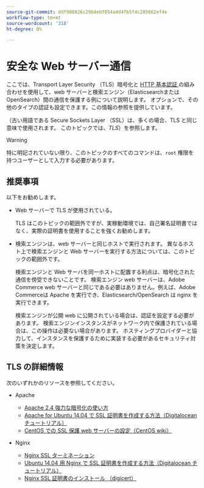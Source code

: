 ```yaml
---
source-git-commit: ddf988826c29b4ebf054a4d4fb5f4c285662ef4e
workflow-type: tm+mt
source-wordcount: '318'
ht-degree: 0%

---
```

# 安全な Web サーバー通信

ここでは、Transport Layer Security （TLS）暗号化と [HTTP 基本認証 ](https://datatracker.ietf.org/doc/html/rfc2617) の組み合わせを使用して、web サーバーと検索エンジン（Elasticsearchまたは OpenSearch）間の通信を保護する例について説明します。 オプションで、その他のタイプの認証も設定できます。この情報の参照を提供しています。

（古い用語である Secure Sockets Layer （SSL）は、多くの場合、TLS と同じ意味で使用されます。 このトピックでは、*TLS*）を参照します。

>[!WARNING]
>
>特に明記されていない限り、このトピックのすべてのコマンドは、`root` 権限を持つユーザーとして入力する必要があります。

## 推奨事項

以下をお勧めします。

* Web サーバーで TLS が使用されている。

  TLS はこのトピックの範囲外ですが、実稼動環境では、自己署名証明書ではなく、実際の証明書を使用することを強くお勧めします。

* 検索エンジンは、web サーバーと同じホストで実行されます。 異なるホスト上で検索エンジンと Web サーバーを実行する方法については、このトピックの範囲外です。

  検索エンジンと Web サーバを同一ホストに配置する利点は、暗号化された通信を傍受できないことです。 検索エンジン web サーバーは、Adobe Commerce web サーバーと同じである必要はありません。例えば、Adobe Commerceは Apache を実行でき、Elasticsearch/OpenSearch は nginx を実行できます。

  検索エンジンが公開 web に公開されている場合は、認証を設定する必要があります。 検索エンジンインスタンスがネットワーク内で保護されている場合は、この操作は必要ない場合があります。 ホスティングプロバイダーと協力して、インスタンスを保護するために実装する必要があるセキュリティ対策を決定します。

## TLS の詳細情報

次のいずれかのリソースを参照してください。

* Apache

   * [Apache 2.4 強力な暗号化の使い方 ](https://httpd.apache.org/docs/2.4/ssl/ssl_howto.html)
   * [Apache for Ubuntu 14.04 で SSL 証明書を作成する方法（Digitalocean チュートリアル） ](https://www.digitalocean.com/community/tutorials/how-to-create-a-ssl-certificate-on-apache-for-ubuntu-14-04)
   * [CentOS での SSL 保護 web サーバーの設定（CentOS wiki） ](https://wiki.centos.org/HowTos/Https)

* Nginx

   * [Nginx SSL ターミネーション ](https://www.nginx.com/resources/admin-guide/nginx-ssl-termination/)
   * [Ubuntu 14.04 用 Nginx で SSL 証明書を作成する方法（Digitalocean チュートリアル） ](https://www.digitalocean.com/community/tutorials/how-to-create-an-ssl-certificate-on-nginx-for-ubuntu-14-04)
   * [Nginx SSL 証明書のインストール （digicert） ](https://www.digicert.com/ssl-certificate-installation-nginx.htm)

